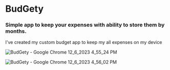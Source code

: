 # BudGety
<h3>Simple app to keep your expenses with ability to store them by months.</h3>
<p> I've created my custom budget app to keep my all expenses on my device </p>

 ![BudGety - Google Chrome 12_6_2023 4_55_24 PM](https://github.com/user-attachments/assets/2c77bbca-c97e-46b7-90dc-09b58cf16437)


 ![BudGety - Google Chrome 12_6_2023 4_56_02 PM](https://github.com/user-attachments/assets/d983f762-c672-4894-b5ed-33771a8348e5)


